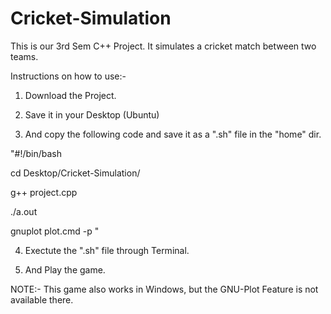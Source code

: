 Cricket-Simulation
==================
This is our 3rd Sem C++ Project. It simulates a cricket match between two teams.

Instructions on how to use:-

1. Download the Project.

2. Save it in your Desktop (Ubuntu)

3. And copy the following code and save it as a ".sh" file in the "home" dir.

  "#!/bin/bash
  
  cd Desktop/Cricket-Simulation/
  
  g++ project.cpp
  
  ./a.out
  
  gnuplot plot.cmd -p "

4. Exectute the ".sh" file through Terminal.

5. And Play the game.

NOTE:- This game also works in Windows, but the GNU-Plot Feature is not available there.

